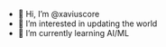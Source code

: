 - 👋 Hi, I’m @xaviuscore
- 👀 I’m interested in updating the world
- 🌱 I’m currently learning AI/ML

<!---
xaviuscore/xaviuscore is a ✨ special ✨ repository because its `README.md` (this file) appears on your GitHub profile.
You can click the Preview link to take a look at your changes.
--->
